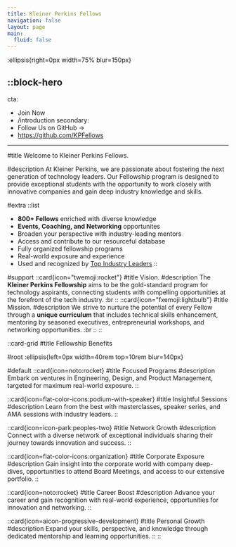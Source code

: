 ```yaml
---
title: Kleiner Perkins Fellows
navigation: false
layout: page
main:
  fluid: false
---
```


:ellipsis{right=0px width=75% blur=150px}

::block-hero
---
cta:
  - Join Now
  - /introduction
secondary:
  - Follow Us on GitHub →
  - https://github.com/KPFellows
---

#title
Welcome to Kleiner Perkins Fellows.

#description
At Kleiner Perkins, we are passionate about fostering the next generation of technology leaders. Our Fellowship program is designed to provide exceptional students with the opportunity to work closely with innovative companies and gain deep industry knowledge and skills.

#extra
  ::list
  - **800+ Fellows** enriched with diverse knowledge
  - **Events, Coaching, and Networking** opportunites
  - Broaden your perspective with industry-leading mentors
  - Access and contribute to our resourceful database
  - Fully organized fellowship programs
  - Real-world exposure and experience
  - Used and recognized by [Top Industry Leaders](https://kleinerperkins.com/portfolio)
  ::

#support
 ::card{icon="twemoji:rocket"}
 #title
 Vision.
 #description
 The **Kleiner Perkins Fellowship** aims to be the gold-standard program for technology aspirants, connecting students with compelling opportunities at the forefront of the tech industry. :br
 ::
 ::card{icon="fxemoji:lightbulb"}
 #title
 Mission.
 #description
 We strive to nurture the potential of every Fellow through a **unique curriculum** that includes technical skills enhancement, mentoring by seasoned executives, entrepreneurial workshops, and networking opportunities. :br
 ::
::

::card-grid
#title
Fellowship Benefits

#root
:ellipsis{left=0px width=40rem top=10rem blur=140px}

#default
  ::card{icon=noto:rocket}
  #title
  Focused Programs
  #description
  Embark on ventures in Engineering, Design, and Product Management, targeted for maximum real-world exposure.
  ::

  ::card{icon=flat-color-icons:podium-with-speaker}
  #title
  Insightful Sessions
  #description
  Learn from the best with masterclasses, speaker series, and AMA sessions with industry leaders.
  ::

  ::card{icon=icon-park:peoples-two}
  #title
  Network Growth
  #description
  Connect with a diverse network of exceptional individuals sharing their journey towards innovation and success.
  ::

  ::card{icon=flat-color-icons:organization}
  #title
  Corporate Exposure
  #description
  Gain insight into the corporate world with company deep-dives, opportunities to attend Board Meetings, and access to our extensive portfolio.
  ::

  ::card{icon=noto:rocket}
  #title
  Career Boost
  #description
  Advance your career and gain recognition with real-world experience, opportunities for innovation and networking.
  ::

  ::card{icon=aicon-progressive-development}
  #title
  Personal Growth
  #description
  Expand your skills, perspective, and knowledge through dedicated mentorship and learning opportunities.
  ::
::
